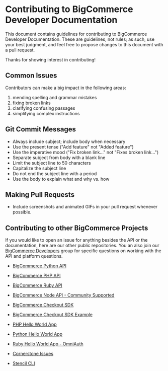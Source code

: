 # Contributing to BigCommerce Developer Documentation
This document contains guidelines for contributing to BigCommerce Developer Documentation. These are guidelines, not rules; as such, use your best judgment, and feel free to propose changes to this document with a pull request.

Thanks for showing interest in contributing!

## Common Issues
Contributors can make a big impact in the following areas:
1. mending spelling and grammar mistakes
2. fixing broken links
3. clarifying confusing passages
4. simplifying complex instructions

## Git Commit Messages
* Always include subject; include body when necessary
* Use the present tense ("Add feature" not "Added feature")
* Use the imperative mood ("Fix broken link..." not "Fixes broken link...")
* Separate subject from body with a blank line
* Limit the subject line to 50 characters
* Capitalize the subject line
* Do not end the subject line with a period
* Use the body to explain what and why vs. how

## Making Pull Requests
* Include screenshots and animated GIFs in your pull request whenever possible.

## Contributing to other BigCommerce Projects
If you would like to open an issue for anything besides the API or the documentation, here are our other public repositories. 
You an also join our [BigCommerce Developers](https://support.bigcommerce.com/s/group/0F913000000HLjECAW/bigcommerce-developers) group for specific questions on working with the API and platform questions. 

- [BigCommerce Python API](https://github.com/bigcommerce/bigcommerce-api-python)
- [BigCommerce PHP API](https://github.com/bigcommerce/bigcommerce-api-php)
- [BigCommerce Ruby API](https://github.com/bigcommerce/bigcommerce-api-ruby)
- [BigCommerce Node API - Community Supported](https://github.com/getconversio/node-bigcommerce)


- [BigCommerce Checkout SDK](https://github.com/bigcommerce/checkout-sdk-js)
- [BigCommerce Checkout SDK Example](https://github.com/bigcommerce/checkout-sdk-js-example)


- [PHP Hello World App](https://github.com/bigcommerce/hello-world-app-php-silex)
- [Python Hello World App](https://github.com/bigcommerce/hello-world-app-python-flask)
- [Ruby Hello World App - OmniAuth](https://github.com/bigcommerce/omniauth-bigcommerce)


- [Cornerstone Issues](https://github.com/bigcommerce/cornerstone)
- [Stencil CLI](https://github.com/bigcommerce/stencil-cli)


